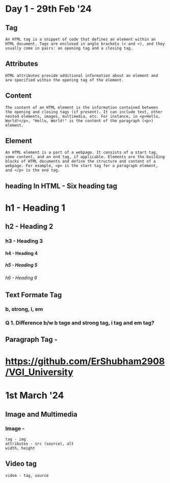 # Day 1 - 29th Feb '24 

## Tag 
    An HTML tag is a snippet of code that defines an element within an HTML document. Tags are enclosed in angle brackets (< and >), and they usually come in pairs: an opening tag and a closing tag.
## Attributes
    HTML attributes provide additional information about an element and are specified within the opening tag of the element.
## Content 
    The content of an HTML element is the information contained between the opening and closing tags (if present). It can include text, other nested elements, images, multimedia, etc. For instance, in <p>Hello, World!</p>, "Hello, World!" is the content of the paragraph (<p>) element.
## Element 
    An HTML element is a part of a webpage. It consists of a start tag, some content, and an end tag, if applicable. Elements are the building blocks of HTML documents and define the structure and content of a webpage. For example, <p> is the start tag for a paragraph element, and </p> is the end tag.

## heading In HTML - Six heading tag
# h1 - Heading 1
## h2 - Heading 2
### h3 - Heading 3
#### h4 - Heading 4
##### h5 - Heading 5
###### h6 - Heading 6

## Text Formate Tag
### b, strong, i, em

### Q 1. Difference b/w b tage and strong tag, i tag and em tag?

## Paragraph Tag - <p></p>
# https://github.com/ErShubham2908/VGI_University


# 1st March '24

## Image and Multimedia
### Image - 
    tag - img 
    attributes - src (source), alt 
    width, height

## Video tag
    video - tag, source
